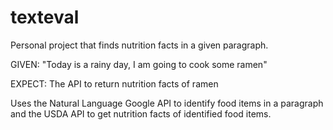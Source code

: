 # texteval

Personal project that finds nutrition facts in a given paragraph.

GIVEN: "Today is a rainy day, I am going to cook some ramen"

EXPECT: The API to return nutrition facts of ramen

Uses the Natural Language Google API to identify food items in a paragraph and the USDA API to get nutrition facts of identified food items.
